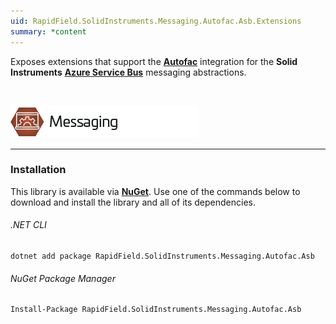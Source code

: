```yaml
---
uid: RapidField.SolidInstruments.Messaging.Autofac.Asb.Extensions
summary: *content
---
```


<!--
Copyright (c) RapidField LLC. Licensed under the MIT License. See LICENSE.txt in the project root for license information.
-->

Exposes extensions that support the [**Autofac**](https://autofac.org/) integration for the **Solid Instruments** [**Azure Service Bus**](https://docs.microsoft.com/en-us/azure/service-bus-messaging/) messaging abstractions.

<br />

![Messaging label](../images/Label.Messaging.300w.png)
- - -

### Installation

This library is available via [**NuGet**](https://docs.microsoft.com/en-us/nuget/quickstart/install-and-use-a-package-in-visual-studio). Use one of the commands below to download and install the library and all of its dependencies.

###### .NET CLI

```shell
dotnet add package RapidField.SolidInstruments.Messaging.Autofac.Asb
```

###### NuGet Package Manager

```shell
Install-Package RapidField.SolidInstruments.Messaging.Autofac.Asb
```